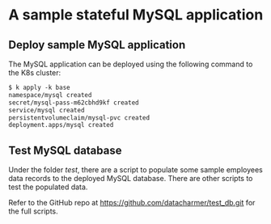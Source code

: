 # A sample stateful MySQL application

## Deploy sample MySQL application

The MySQL application can be deployed using the following command to the K8s cluster:

```markdown
$ k apply -k base
namespace/mysql created
secret/mysql-pass-m62cbhd9kf created
service/mysql created
persistentvolumeclaim/mysql-pvc created
deployment.apps/mysql created
```

## Test MySQL database

Under the folder *test*, there are a script to populate some sample employees data records to the deployed MySQL database. There are other scripts to test the populated data. 

Refer to the GitHub repo at https://github.com/datacharmer/test_db.git for the full scripts.

